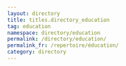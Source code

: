 ```yaml
---
layout: directory
title: titles.directory_education
tag: education
namespace: directory/education
permalink: /directory/education/
permalink_fr: /repertoire/éducation/
category: directory
---
```


